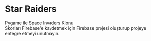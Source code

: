 # Star Raiders
 Pygame ile Space Invaders Klonu  
 Skorları Firebase'e kaydetmek için Firebase projesi oluşturup projeye entegre etmeyi unutmayın.
